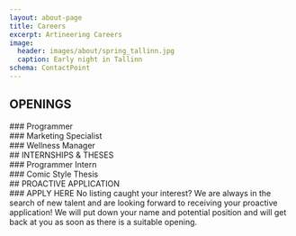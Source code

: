 ```yaml
---
layout: about-page
title: Careers
excerpt: Artineering Careers
image:
  header: images/about/spring_tallinn.jpg
  caption: Early night in Tallinn
schema: ContactPoint
---
```


<div class="aio-careers-center" markdown="1">

## OPENINGS
<div class="aio-careers-grid">

<div markdown="1">
<i class="fal fa-laptop-code fa-6x"></i>
### Programmer
</div>

<div markdown="1">
<i class="fal fa-bullhorn fa-6x"></i>
### Marketing Specialist
</div>

<div markdown="1">
<i class="fal fa-spa fa-6x"></i>
### Wellness Manager
</div>

</div>
</div>


<div class="aio-careers-center" markdown="1">
## INTERNSHIPS & THESES

<div class="aio-careers-grid">

<div markdown="1">
<i class="fal fa-laptop-code fa-6x"></i>
### Programmer Intern
</div>

<div markdown="1">
<i class="fal fa-paint-brush-alt fa-6x"></i>
### Comic Style Thesis
</div>

</div>
</div>


<div class="aio-careers-center" markdown="1">
## PROACTIVE APPLICATION

<div class="aio-careers-grid">

<div class="aio-careers-initiative" markdown="1">
<i class="fal fa-user-plus fa-6x"></i>
### APPLY HERE
No listing caught your interest? We are always in the search of new talent and are looking forward to receiving your proactive application! We will put down your name and potential position and will get back at you as soon as there is a suitable opening.
</div>


</div>
</div>
